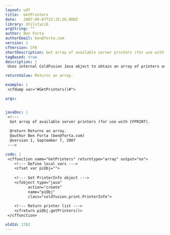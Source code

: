 ```yaml
---
layout: udf
title:  GetPrinters
date:   2007-09-07T22:35:26.000Z
library: UtilityLib
argString: ""
author: Ben Forta
authorEmail: ben@forta.com
version: 1
cfVersion: CF8
shortDescription: Get array of available server printers (for use with CFPRINT).
tagBased: true
description: |
 Uses internal ColdFusion Java object to obtain an array of printers available to CF.

returnValue: Returns an array.

example: |
 <cfdump var="#GetPrinters()#">

args:


javaDoc: |
 <!---
  Get array of available server printers (for use with CFPRINT).
  
  @return Returns an array. 
  @author Ben Forta (ben@forta.com) 
  @version 1, September 7, 2007 
 --->

code: |
 <cffunction name="GetPrinters" returntype="array" output="no">
    <!--- Define local vars --->
    <cfset var piObj="">
 
    <!--- Get PrinterInfo object --->
    <cfobject type="java"
          action="create"
          name="piObj"
          class="coldfusion.print.PrinterInfo">
 
    <!--- Return printer list --->
    <cfreturn piObj.getPrinters()>
 </cffunction>

oldId: 1782
---
```


